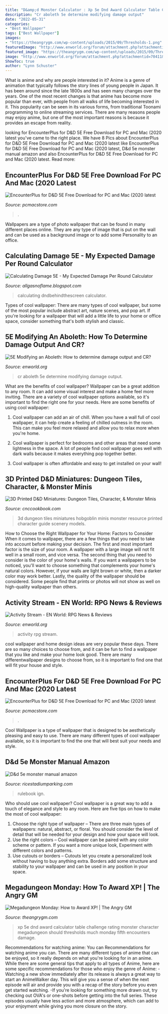 ```yaml
---
title: "D&amp;d Monster Calculator : Xp 5e Dnd Award Calculator Table Challenge Rating Monster Character Megadungeon Should Thresholds Much Monday Fifth Encounters Damage"
description: "Cr aboleth 5e determine modifying damage output"
date: "2022-05-31"
categories:
- "Best Wallpaper"
tags: ["Best Wallpaper"]
images:
- "https://theangrygm.com/wp-content/uploads/2015/09/Thresholds-1.png"
featuredImage: "http://www.enworld.org/forum/attachment.php?attachmentid=71529&amp;stc=1&amp;d=1446340636"
featured_image: "https://theangrygm.com/wp-content/uploads/2015/09/Thresholds-1.png"
image: "http://www.enworld.org/forum/attachment.php?attachmentid=70411&amp;stc=1&amp;d=1442673415"
ShowToc: true
author: "Lynn Schuster"
---
```



What is anime and why are people interested in it?
Anime is a genre of animation that typically follows the story lines of young people in Japan. It has been around since the late 1800s and has seen many changes over the years. One of the most recent changes is that anime has become more popular than ever, with people from all walks of life becoming interested in it. This popularity can be seen in its various forms, from traditional Toonami programming to online streaming services. There are many reasons people may enjoy anime, but one of the most important reasons is because it provides an escape from reality.

	

		
looking for EncounterPlus for D&amp;D 5E Free Download for PC and Mac (2020 latest you've came to the right place. We have 8 Pics about EncounterPlus for D&amp;D 5E Free Download for PC and Mac (2020 latest like EncounterPlus for D&amp;D 5E Free Download for PC and Mac (2020 latest, D&amp;d 5e monster manual amazon and also EncounterPlus for D&amp;D 5E Free Download for PC and Mac (2020 latest. Read more:
		
    
## EncounterPlus For D&amp;D 5E Free Download For PC And Mac (2020 Latest

<img loading=lazy src="https://is2-ssl.mzstatic.com/image/thumb/Purple113/v4/50/79/82/50798276-a486-aecb-9e2f-5dc1ff33ebfd/pr_source.png/392x696bb.png" onerror="this.onerror=null;this.src='https://tse3.mm.bing.net/th?id=OIP.vhc-NESG4xWcu88q5dZ98gAAAA&amp;pid=15.1';" alt="EncounterPlus for D&amp;D 5E Free Download for PC and Mac (2020 latest">

_Source: pcmacstore.com_

>. 

	



Wallpapers are a type of photo wallpaper that can be found in many different places online. They are any type of image that is put on the wall and can be used as a background image or to add some Personality to an office.

    
## Calculating Damage 5E - My Expected Damage Per Round Calculator

<img loading=lazy src="https://i1.wp.com/theangrygm.com/wp-content/uploads/2019/12/zombie-statblock-1.png?resize=400%2C605&amp;ssl=1" onerror="this.onerror=null;this.src='https://tse3.mm.bing.net/th?id=OIP.qhPosYGvEZHzmwW9SY3nigAAAA&amp;pid=15.1';" alt="Calculating Damage 5E - My Expected Damage Per Round Calculator">

_Source: allgasnoflame.blogspot.com_

>calculating dndbehindthescreen calculator. 

	

Types of cool wallpaper:
There are many types of cool wallpaper, but some of the most popular include abstract art, nature scenes, and pop art. If you're looking for a wallpaper that will add a little life to your home or office space, consider something that's both stylish and classic.

    
## 5E Modifying An Aboleth: How To Determine Damage Output And CR?

<img loading=lazy src="http://www.enworld.org/forum/attachment.php?attachmentid=71529&amp;stc=1&amp;d=1446340636" onerror="this.onerror=null;this.src='https://tse3.mm.bing.net/th?id=OIP.farRqAYLdisWnGP5kSRVvQHaO3&amp;pid=15.1';" alt="5E Modifying an Aboleth: How to determine damage output and CR?">

_Source: enworld.org_

>cr aboleth 5e determine modifying damage output. 

	

What are the benefits of cool wallpaper?
Wallpaper can be a great addition to any room. It can add some visual interest and make a home feel more inviting. There are a variety of cool wallpaper options available, so it's important to find the right one for your needs. Here are some benefits of using cool wallpaper: 
1. Cool wallpaper can add an air of chill. When you have a wall full of cool wallpaper, it can help create a feeling of chilled outness in the room. This can make you feel more relaxed and allow you to relax more when you're home. 

2. Cool wallpaper is perfect for bedrooms and other areas that need some lightness in the space. A lot of people find cool wallpaper goes well with dark walls because it makes everything pop together better. 

3. Cool wallpaper is often affordable and easy to get installed on your wall!

    
## 3D Printed D&amp;D Miniatures: Dungeon Tiles, Character, &amp; Monster Minis

<img loading=lazy src="https://i.ytimg.com/vi/EBoNV9E-wLs/maxresdefault.jpg" onerror="this.onerror=null;this.src='https://tse3.mm.bing.net/th?id=OIP.e0RXsy8cOZAFDhKJ6Sn1oAHaEK&amp;pid=15.1';" alt="3D Printed D&amp;D Miniatures: Dungeon Tiles, Character, &amp; Monster Minis">

_Source: cnccookbook.com_

>3d dungeon tiles miniatures hobgoblin minis monster resource printed character guide scenery models. 

	

How to Choose the Right Wallpaper for Your Home: Factors to Consider
When it comes to wallpaper, there are a few things that you need to take into account before making your decision. The first and most important factor is the size of your room. A wallpaper with a large image will not fit well in a small room, and vice versa. 
The second thing that you need to consider is the color of your home's walls. If you want a wallpapers to be noticed, you'll want to choose something that complements your home's natural colors. However, if your walls are light brown or white, then a darker color may work better. 
Lastly, the quality of the wallpaper should be considered. Some people find that prints or photos will not show as well on high-quality wallpaper than others.

    
## Activity Stream - EN World: RPG News &amp; Reviews

<img loading=lazy src="http://www.enworld.org/forum/attachment.php?attachmentid=70411&amp;stc=1&amp;d=1442673415" onerror="this.onerror=null;this.src='https://tse2.mm.bing.net/th?id=OIP.HJgNtERiK7mXkWT6S77UogHaHw&amp;pid=15.1';" alt="Activity Stream - EN World: RPG News &amp; Reviews">

_Source: enworld.org_

>activity rpg stream. 

	

cool wallpaper and home design ideas are very popular these days. There are so many choices to choose from, and it can be fun to find a wallpaper that you like and make your home look good. There are many differentwallpaper designs to choose from, so it is important to find one that will fit your house and style.

    
## EncounterPlus For D&amp;D 5E Free Download For PC And Mac (2020 Latest

<img loading=lazy src="https://is4-ssl.mzstatic.com/image/thumb/Purple123/v4/f7/61/49/f76149a2-10ff-e73b-1771-e7a1368dbd10/pr_source.png/392x696bb.png" onerror="this.onerror=null;this.src='https://tse1.mm.bing.net/th?id=OIP.kjbV2TuMQ5mo3-xhpl3_3QAAAA&amp;pid=15.1';" alt="EncounterPlus for D&amp;D 5E Free Download for PC and Mac (2020 latest">

_Source: pcmacstore.com_

>. 

	

Cool Wallpaper is a type of wallpaper that is designed to be aesthetically pleasing and easy to use. There are many different types of cool wallpaper available, so it is important to find the one that will best suit your needs and style.

    
## D&amp;d 5e Monster Manual Amazon

<img loading=lazy src="https://ricestadiumparking.com/images/dd-5e-monster-manual-amazon.jpg" onerror="this.onerror=null;this.src='https://tse1.mm.bing.net/th?id=OIP.IJdzzRDVROCqyYoTYVvwUwHaEK&amp;pid=15.1';" alt="D&amp;d 5e monster manual amazon">

_Source: ricestadiumparking.com_

>rulebook ign. 

	

Who should use cool wallpaper?
Cool wallpaper is a great way to add a touch of elegance and style to any room. Here are five tips on how to make the most of cool wallpaper: 
1) Choose the right type of wallpaper – There are three main types of wallpapers: natural, abstract, or floral. You should consider the level of detail that will be needed for your design and how your space will look. 
2) Use the right colors – Cool wallpaper can be paired with any color scheme or pattern. If you want a more unique look, Experiment with different colors and patterns. 
3) Use cutouts or borders – Cutouts let you create a personalized look without having to buy anything extra. Borders add some structure and stability to your wallpaper and can be used in any position in your space.

    
## Megadungeon Monday: How To Award XP! | The Angry GM

<img loading=lazy src="https://theangrygm.com/wp-content/uploads/2015/09/Thresholds-1.png" onerror="this.onerror=null;this.src='https://tse3.mm.bing.net/th?id=OIP.O0XLdI2ruEAiTay-MYxA_wHaFU&amp;pid=15.1';" alt="Megadungeon Monday: How to Award XP! | The Angry GM">

_Source: theangrygm.com_

>xp 5e dnd award calculator table challenge rating monster character megadungeon should thresholds much monday fifth encounters damage. 

	

Recommendations for watching anime: You can
Recommendations for watching anime you can. There are many different types of anime that can be enjoyed, so it really depends on what you're looking for in an anime. While there are some general tips that apply to all types of Anime, here are some specific recommendations for those who enjoy the genre of Anime: 
-Watching a new show immediately after its release is always a great way to start an AnimeWalker day. This will give you a sense of when the next episode will air and provide you with a recap of the story before you even get started watching. 
-If you're looking for something more drawn out, try checking out OVA's or one-shots before getting into the full series. These episodes usually have less action and more atmosphere, which can add to your enjoyment while giving you more closure on the story.

